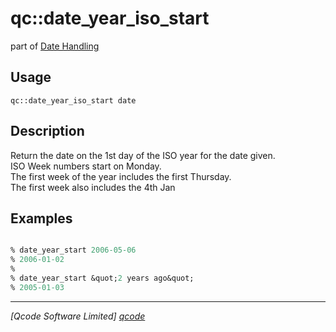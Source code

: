qc::date_year_iso_start
=======================

part of [Date Handling](../qc/wiki/DateHandling)

Usage
-----
`qc::date_year_iso_start date`

Description
-----------
Return the date on the 1st day of the ISO year for the date given.<br/>ISO Week numbers start on Monday.<br/>The first week of the year includes the first Thursday.<br/>The first week also includes the 4th Jan

Examples
--------
```tcl

% date_year_start 2006-05-06
% 2006-01-02
%
% date_year_start &quot;2 years ago&quot;
% 2005-01-03

```

----------------------------------
*[Qcode Software Limited] [qcode]*

[qcode]: www.qcode.co.uk "Qcode Software"